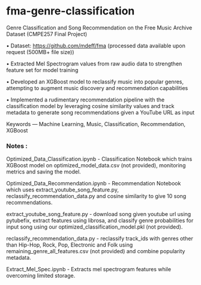 # fma-genre-classification
Genre Classification and Song Recommendation on the Free Music Archive Dataset (CMPE257 Final Project)

• Dataset: https://github.com/mdeff/fma (processed data available upon request (500MB+ file size))

• Extracted Mel Spectrogram values from raw audio data to strengthen feature set for model training

• Developed an XGBoost model to reclassify music into popular genres, attempting to augment music discovery and recommendation capabilities

• Implemented a rudimentary recommendation pipeline with the classification model by leveraging cosine similarity values and track metadata to generate song recommendations given a YouTube URL as input

Keywords — Machine Learning, Music, Classification, Recommendation, XGBoost

### Notes : 

Optimized_Data_Classification.ipynb - Classification Notebook which trains XGBoost model on optimized_model_data.csv (not provided), monitoring metrics and saving the model.

Optimized_Data_Recommendation.ipynb - Recommendation Notebook which uses extract_youtube_song_feature.py, reclassify_recommendation_data.py and cosine similarity to give 10 song recommendations.

extract_youtube_song_feature.py - download song given youtube url using pytubefix, extract features using librosa, and classify genre probabilities for input song using our optimized_classification_model.pkl (not provided).
        
reclassify_recommendation_data.py - reclassify track_ids with genres other than Hip-Hop, Rock, Pop, Electronic and Folk using remaining_genre_all_features.csv (not provided) and combine popularity metadata.

Extract_Mel_Spec.ipynb - Extracts mel spectrogram features while overcoming limited storage.
